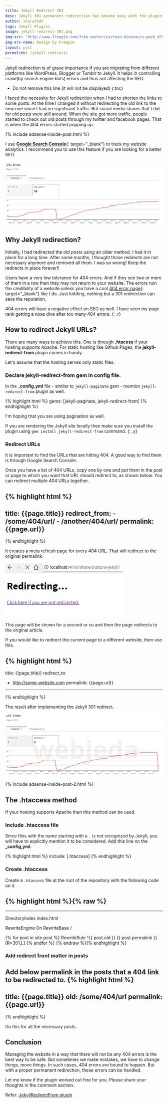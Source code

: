 ```yaml
---
title: Jekyll Redirect 301
desc: Jekyll 301 permanent redirection has become easy with the plugin jekyll-redirect-from which is now supported by Github Pages. Learn how to redirect 404 error pages that might help improve your SEO score.
author: sharathdt
tags: Jekyll Plugins
image: jekyll-redirect-301.png
img-src: "http://www.freepik.com/free-vector/cartoon-dinosaurs-pack_874040.htm"
img-src-name: Design by Freepik
layout: post
permalink: /jekyll-redirect/
---
```


Jekyll redirection is of grave importance if you are migrating from different platforms like WordPress, Blogger or Tumblr to Jekyll. It helps in controlling crawl(by search engine bots) errors and thus not affecting the SEO.

* Do not remove this line (it will not be displayed) 
{:toc}

I faced the necessity for Jekyll redirection when I had to shorten the links to some posts. At the time I changed it without redirecting the old link to the new one since I had no significant traffic. But social media shares that I did for old posts were still around. When the site got more traffic, people started to check out old posts through my twitter and facebook pages. That is when the 404 errors started popping up.

{% include adsense-inside-post.html %}

I use [**Google Search Console**](https://www.google.com/webmasters/tools/home){: target="_blank"} to track my website analytics. I recommend you to use this feature if you are looking for a better SEO.

![Jekyll redirect  301 permanent 404 errors](/images/jekyll-redirect-404-errors.png)

## Why Jekyll redirection? 

Initially, I had redirected the old posts using an older method. I had it in place for a long time. After some months, I thought those redirects are not necessary anymore and removed all them. I was so wrong! Keep the redirects in place forever!!

Users have a very low tolerance for 404 errors. And if they see two or more of them in a row then they may not return to your website. The errors ruin the credibility of a website unless you have a cool [404 error page](/404/){: target="_blank"} like I do. Just kidding, nothing but a 301 redirection can save the reputation.

404 errors will have a negative effect on SEO as well. I have seen my page rank getting a nose dive after too many 404 errors.
{: .r}

## How to redirect Jekyll URLs?
There are many ways to achieve this. One is through **.htacess** if your hosting supports Apache. For static hosting like Github Pages, the **jekyll-redirect-from** plugin comes in handy.

Let's assume that the hosting serves only static files.

### Declare jekyll-redirect-from gem in config file.
In the **_config.yml** file - similar to ``jekyll-paginate`` gem - mention ``jekyll-redirect-from`` plugin as well.

{% highlight html %}
gems: [jekyll-paginate, jekyll-redirect-from]
{% endhighlight %}

I'm hoping that you are using pagination as well.

If you are rendering the Jekyll site locally then make sure you install the plugin using ``gem install jekyll-redirect-from`` command.
{: .y}

### Redirect URLs
It is important to find the URLs that are hitting 404. A good way to find them is through Google Search Console.

Once you have a list of 404 URLs, copy one by one and put them in the post or page to which you want that URL should redirect to, as shown below. You can redirect multiple 404 URLs together.

{% highlight html %}
---
title: {{page.title}}
redirect_from: 
    - /some/404/url/
    - /another/404/url/
permalink: {{page.url}}
---
{% endhighlight %}


It creates a meta refresh page for every 404 URL. That will redirect to the original permalink.

![Jekyll 301 redirect](/images/jekyll-301-redirect-example.png)

This page will be shown for a second or so and then the page redirects to the original article.


If you would like to redirect the current page to a different website, then use this.

{% highlight html %}
---
title: {{page.title}}
redirect_to:
  - http://some-website.com
permalink: {{page.url}}
---
{% endhighlight %}

The result after implementing the Jekyll 301 redirect.

![Jekyll 301 redirect](/images/jekyll-301-redirect-404-errors.png)

{% include adsense-inside-post-2.html %}

## The .htaccess method
If your hosting supports Apache then this method can be used.

### Include .htaccess file
Since files with the name starting with a ``.`` is not recognized by Jekyll, you will have to explicitly mention it to be considered. Add this line on the **_config,yml**.

{% highlight html %}
include: [.htaccess]
{% endhighlight %}

### Create .htaccess
Create a ``.htaccess`` file at the root of the repository with the following code on it.


{% highlight html %}{% raw %}
---
---
DirectoryIndex index.html

RewriteEngine On
RewriteBase /


{% for post in site.post %}
  RewriteRule ^{{ post.old }} {{ post.permalink }} [R=301,L]
{% endfor %}
{% endraw %}{% endhighlight %}

### Add redirect front matter in posts
Add below permalink in the posts that a 404 link to be redirected to.
{% highlight html %}
---
title: {{page.title}}
old: /some/404/url
permalink: {{page.url}}
---
{% endhighlight %}

Do this for all the necessary posts. 

## Conclusion
Managing the website in a way that there will not be any 404 errors is the best way to be safe. But sometimes we make mistakes, we have to change things, move things. In such cases, 404 errors are bound to happen. But with a proper permanent redirection, these errors can be handled.


Let me know if the plugin worked out fine for you. Please share your thoughts in the comment section.

Refer: [JekyllRedirectFrom plugin](https://github.com/jekyll/jekyll-redirect-from)
